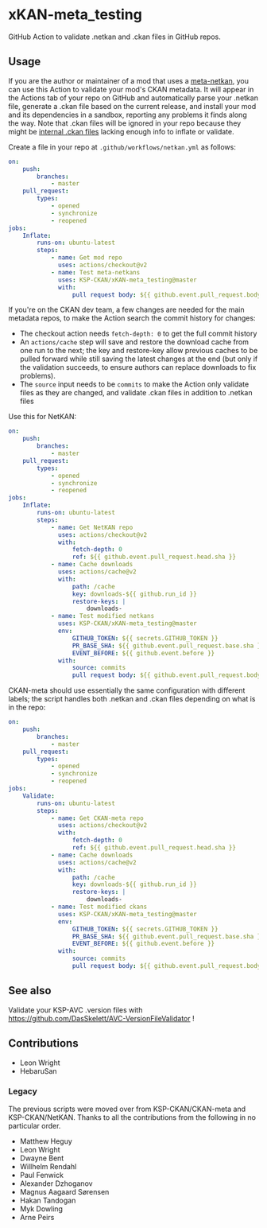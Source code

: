 # xKAN-meta_testing

GitHub Action to validate .netkan and .ckan files in GitHub repos.

## Usage

If you are the author or maintainer of a mod that uses a [meta-netkan], you can use this Action to validate your mod's CKAN metadata. It will appear in the Actions tab of your repo on GitHub and automatically parse your .netkan file, generate a .ckan file based on the current release, and install your mod and its dependencies in a sandbox, reporting any problems it finds along the way. Note that .ckan files will be ignored in your repo because they might be [internal .ckan files] lacking enough info to inflate or validate.

[meta-netkan]: https://github.com/KSP-CKAN/CKAN/blob/master/Spec.md#ckannetkanurl
[internal .ckan files]: https://github.com/KSP-CKAN/CKAN/wiki/Adding-a-mod-to-the-CKAN#internal-ckan-files

Create a file in your repo at `.github/workflows/netkan.yml` as follows:

```yml
on:
    push:
        branches:
            - master
    pull_request:
        types:
            - opened
            - synchronize
            - reopened
jobs:
    Inflate:
        runs-on: ubuntu-latest
        steps:
            - name: Get mod repo
              uses: actions/checkout@v2
            - name: Test meta-netkans
              uses: KSP-CKAN/xKAN-meta_testing@master
              with:
                  pull request body: ${{ github.event.pull_request.body }}
```

If you're on the CKAN dev team, a few changes are needed for the main metadata repos, to make the Action search the commit history for changes:

- The checkout action needs `fetch-depth: 0` to get the full commit history
- An `actions/cache` step will save and restore the download cache from one run to the next; the key and restore-key allow previous caches to be pulled forward while still saving the latest changes at the end (but only if the validation succeeds, to ensure authors can replace downloads to fix problems).
- The `source` input needs to be `commits` to make the Action only validate files as they are changed, and validate .ckan files in addition to .netkan files

Use this for NetKAN:

```yml
on:
    push:
        branches:
            - master
    pull_request:
        types:
            - opened
            - synchronize
            - reopened
jobs:
    Inflate:
        runs-on: ubuntu-latest
        steps:
            - name: Get NetKAN repo
              uses: actions/checkout@v2
              with:
                  fetch-depth: 0
                  ref: ${{ github.event.pull_request.head.sha }}
            - name: Cache downloads
              uses: actions/cache@v2
              with:
                  path: /cache
                  key: downloads-${{ github.run_id }}
                  restore-keys: |
                      downloads-
            - name: Test modified netkans
              uses: KSP-CKAN/xKAN-meta_testing@master
              env:
                  GITHUB_TOKEN: ${{ secrets.GITHUB_TOKEN }}
                  PR_BASE_SHA: ${{ github.event.pull_request.base.sha }}
                  EVENT_BEFORE: ${{ github.event.before }}
              with:
                  source: commits
                  pull request body: ${{ github.event.pull_request.body }}
```

CKAN-meta should use essentially the same configuration with different labels; the script handles both .netkan and .ckan files depending on what is in the repo:

```yml
on:
    push:
        branches:
            - master
    pull_request:
        types:
            - opened
            - synchronize
            - reopened
jobs:
    Validate:
        runs-on: ubuntu-latest
        steps:
            - name: Get CKAN-meta repo
              uses: actions/checkout@v2
              with:
                  fetch-depth: 0
                  ref: ${{ github.event.pull_request.head.sha }}
            - name: Cache downloads
              uses: actions/cache@v2
              with:
                  path: /cache
                  key: downloads-${{ github.run_id }}
                  restore-keys: |
                      downloads-
            - name: Test modified ckans
              uses: KSP-CKAN/xKAN-meta_testing@master
              env:
                  GITHUB_TOKEN: ${{ secrets.GITHUB_TOKEN }}
                  PR_BASE_SHA: ${{ github.event.pull_request.base.sha }}
                  EVENT_BEFORE: ${{ github.event.before }}
              with:
                  source: commits
                  pull request body: ${{ github.event.pull_request.body }}
```

## See also

Validate your KSP-AVC .version files with https://github.com/DasSkelett/AVC-VersionFileValidator !

## Contributions

- Leon Wright
- HebaruSan

### Legacy

The previous scripts were moved over from KSP-CKAN/CKAN-meta and KSP-CKAN/NetKAN. Thanks to all the contributions from the following in no particular order.

- Matthew Heguy
- Leon Wright
- Dwayne Bent
- Willhelm Rendahl
- Paul Fenwick
- Alexander Dzhoganov
- Magnus Aagaard Sørensen
- Hakan Tandogan
- Myk Dowling
- Arne Peirs
